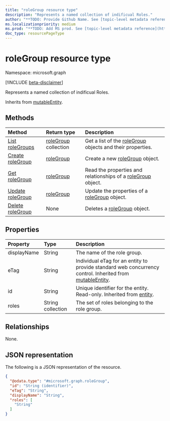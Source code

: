 ```yaml
---
title: "roleGroup resource type"
description: "Represents a named collection of indificual Roles."
author: "**TODO: Provide Github Name. See [topic-level metadata reference](https://msgo.azurewebsites.net/add/document/guidelines/metadata.html#topic-level-metadata)**"
ms.localizationpriority: medium
ms.prod: "**TODO: Add MS prod. See [topic-level metadata reference](https://msgo.azurewebsites.net/add/document/guidelines/metadata.html#topic-level-metadata)**"
doc_type: resourcePageType
---
```


# roleGroup resource type

Namespace: microsoft.graph

[!INCLUDE [beta-disclaimer](../../includes/beta-disclaimer.md)]

Represents a named collection of indificual Roles.


Inherits from [mutableEntity](../resources/mutableentity.md).

## Methods
|Method|Return type|Description|
|:---|:---|:---|
|[List roleGroups](../api/rolegroup-list.md)|[roleGroup](../resources/rolegroup.md) collection|Get a list of the [roleGroup](../resources/rolegroup.md) objects and their properties.|
|[Create roleGroup](../api/industrydatahub-post-rolegroups.md)|[roleGroup](../resources/rolegroup.md)|Create a new [roleGroup](../resources/rolegroup.md) object.|
|[Get roleGroup](../api/rolegroup-get.md)|[roleGroup](../resources/rolegroup.md)|Read the properties and relationships of a [roleGroup](../resources/rolegroup.md) object.|
|[Update roleGroup](../api/rolegroup-update.md)|[roleGroup](../resources/rolegroup.md)|Update the properties of a [roleGroup](../resources/rolegroup.md) object.|
|[Delete roleGroup](../api/rolegroup-delete.md)|None|Deletes a [roleGroup](../resources/rolegroup.md) object.|

## Properties
|Property|Type|Description|
|:---|:---|:---|
|displayName|String|The name of the role group.|
|eTag|String|Individual eTag for an entity to provide standard web concurrency control. Inherited from [mutableEntity](../resources/mutableentity.md).|
|id|String|Unique identifier for the entity. Read-only. Inherited from [entity](../resources/entity.md).|
|roles|String collection|The set of roles belonging to the role group.|

## Relationships
None.

## JSON representation
The following is a JSON representation of the resource.
<!-- {
  "blockType": "resource",
  "keyProperty": "id",
  "@odata.type": "microsoft.graph.roleGroup",
  "baseType": "microsoft.industryData.mutableEntity",
  "openType": false
}
-->
``` json
{
  "@odata.type": "#microsoft.graph.roleGroup",
  "id": "String (identifier)",
  "eTag": "String",
  "displayName": "String",
  "roles": [
    "String"
  ]
}
```

